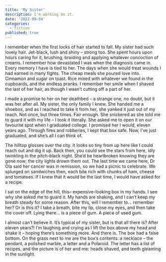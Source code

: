 ```yaml
---
title: 'My Sister'
description: I'm working on it.
date: '2022-09-04'
categories:
  - fiction
published: true
---
```


I remember when the first locks of hair started to fall. My sister had such lovely hair. Jet-black, lush and shiny – strong too. She spent hours upon hours caring for it, brushing, braiding and applying whatever concoction of creams. I remember how devastated I was when the diagnosis came in. Every memory I have is tied to her. The days when she would treat wounds I had earned in many fights. The cheap meals she poured love into. Cinnamon and sugar on toast. Rice mixed with whatever we found in the cupboards, and the endless pranks. I remember her smile when I shaved the last of her hair, as though I wasn’t cutting off a part of her.

I made a promise to her on her deathbed – a strange one, no doubt, but it was her after all. My sister, the only family I knew. She handed me a shoebox, and as I reached to take it from her, she yanked it just out of my reach. Not once, but three times. Fair enough. She snickered as she told me to guard it with my life – I took it literally. She asked me to open it on our favourite spot when I graduated college. I promised her I would, eleven years ago. Through fires and robberies, I kept that box safe. Now, I’ve just graduated, and she’s all I can think of.

The hilltop glosses over the city. It looks so tiny from up here like I could reach out and dig it up. Back then, you could see the stars from here, idly twinkling in the pitch-black night. She’d be heartbroken knowing they are gone now; the city lights drown them out. The last time we came here, Dr Ola said her cancer was in remission, so we had a picnic to celebrate. We splurged on sandwiches then, each bite rich with chunks of ham, cheese and tomatoes. If I knew that it would be the last time, I would have asked for a recipe.

I sat on the edge of the hill, this– expensive-looking box in my hands. I see why she asked me to guard it. My hands are shaking, and I can’t keep my breath steady for some reason. After this, will I remember to… remember her? Or is this it? I take a breath, bite my lip, close my eyes, and then take the cover off. Lying there… is a piece of gum. A piece of used gum.

I almost can’t believe it. It’s typical of my sister, but is that all there is? After eleven years?! I’m laughing and crying as I lift the box above my head and shake it – hoping there’s something more. And there is. The box had a false bottom. On the grass next to me are the box’s contents: a necklace – the pendant, a polished marble, a letter and a Polaroid. The letter has a list of recipes, and the picture is of her and me: heads shaved, and teeth gleaming in the sunlight.
